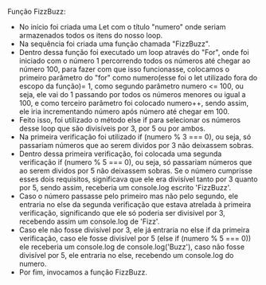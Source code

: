 Função FizzBuzz:

- No início foi criada uma Let com o título "numero" onde seriam armazenados todos os itens do nosso loop.
- Na sequência foi criada uma função chamada "FizzBuzz".
- Dentro dessa função foi executado um loop através do "For", onde foi iniciado com o número 1 percorrendo todos os números até chegar ao número 100, para fazer com que isso funcionasse, colocamos o primeiro parâmetro do "for" como numero(esse foi o let utilizado fora do escopo da função)= 1, como segundo parâmetro numero <= 100, ou seja, ele vai do 1 passando por todos os números menores ou igual a 100, e como terceiro parâmetro foi colocado
  numero++, sendo assim, ele iria incrementando número após número até chegar em 100.
- Feito isso, foi utilizado o método else if para selecionar os números desse loop que são divisíveis por 3, por 5 ou por ambos.
- Na primeira verificação foi utilizado if (numero % 3 === 0), ou seja, só passariam números que ao serem dividos por 3 não deixassem sobras.
- Dentro dessa primeira verificação, foi colocada uma segunda verificação if (numero % 5 === 0), ou seja, só passariam números que ao serem dividos por 5 não deixassem sobras. Se o número cumprisse esses dois requisitos, significava que ele era divisível tanto por 3 quanto por 5, sendo assim, receberia um console.log escrito 'FizzBuzz'.
- Caso o número passasse pelo primeiro mas não pelo segundo, ele entraria no else da segunda verificação que estava atrelada à primeira verificação, significando que ele só poderia ser divisível por 3, recebendo assim um console.log de 'Fizz'.
- Caso ele não fosse divisível por 3, ele já entraria no else if da primeira verificação, caso ele fosse divisível por 5 (else if (numero % 5 === 0)) ele receberia um console.log de console.log('Buzz'), caso não fosse divisível por 5, ele entraria no else, recebendo um console.log do numero.
- Por fim, invocamos a função FizzBuzz.
